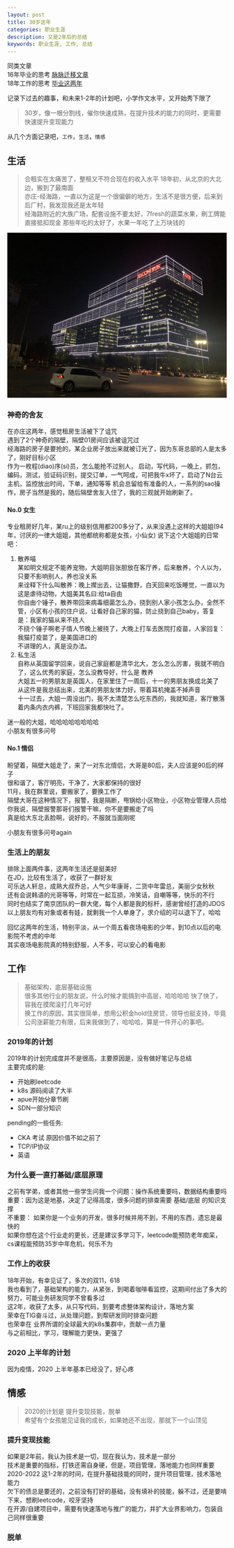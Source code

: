```yaml
---
layout: post
title: 30岁这年
categories: 职业生涯
description: 又是2年后的总结
keywords: 职业生涯, 工作, 总结
---
```


同类文章  
16年毕业的思考  [脉脉迁移文章](http://binpan.me/2016/02/09/hello/)  
18年工作的思考  [毕业这两年](http://binpan.me/2018/01/23/hello-world/)

记录下过去的趣事，和未来1-2年的计划吧，小学作文水平，又开始秀下限了  


> 30岁，像一根分割线，催你快速成熟，在提升技术的能力的同时，更需要快速提升变现能力

从几个方面记录吧，`工作`，`生活`，`情感`

## 生活
  > 合租实在太痛苦了，整租又不符合现在的收入水平
  18年初，从北京的大北边，搬到了最南面  
  亦庄-经海路，一直以为这是一个很偏僻的地方，生活不是很方便，后来到 后厂村，我发现我还是太年轻  
  经海路附近的大族广场，配套设施不要太好，7fresh的蔬菜水果，刷工牌能直接抵扣现金
  那些年吃的太好了，水果一年吃了上万块钱的


![jd](/images/IMG_5673.jpg)

### 神奇的舍友

  在亦庄这两年，感觉租房生活被下了诅咒   
  遇到了2个神奇的隔壁，隔壁01房间应该被诅咒过  
  经海路的房子是要抢的，某企业房子放出来就被订光了，因为东哥总部的人是太多了，刚好目标小区  
  作为一枚程(diao)序(si)员，怎么能抢不过别人，
  启动，写代码，一晚上，抓包，编码，测试，验证码识别，提交订单，一气呵成，可把我牛x坏了，启动了N台云主机，监控放出时间，下单，通知等等
  机会总留给有准备的人，一系列的sao操作，房子当然是我的，随后隔壁舍友入住了，我的三观就开始刷新了。

#### No.0 女生
  专业租房好几年，某ru上的级别信用都200多分了，从来没遇上这样的大姐姐(94年，讨厌的一律大姐姐，其他都统称都是女孩，小仙女)
  说下这个大姐姐的日常吧：
  1. 散养喵  
  某如明文规定不能养宠物，大姐明目张胆放在客厅养，后来散养，个人以为，只要不影响别人，养也没关系  
  来诠释下什么叫散养：晚上撵出去，让猫撒野，白天回来吃饭睡觉，一直以为这是虐待动物，大姐美其名曰:给ta自由  
  你自由个锤子，散养带回来病毒细菌怎么办，挠到别人家小孩怎么办，全然不管，小区有小孩的住户说，让看好自己家的猫，防止挠到自己baby，答复是：我家的猫从来不挠人  
  不挠个锤子啊老子情人节晚上被挠了，大晚上打车去医院打疫苗，人家回复：我猫打疫苗了，是美国进口的  
  不讲理的人，真是没办法。
  2. 私生活  
  自称从英国留学回来，说自己家庭都是清华北大，怎么怎么厉害，我就不明白了，这么优秀的家庭，怎么没教导好，什么是 教养  
  大姐五一的男朋友是英国人，在家里住了一周后，十一的男朋友换成北美了  
  从这件是我总结出来，北美的男朋友体力好，带着耳机掩盖不掉声音  
  十一过去，大姐一周没出门，我不太清楚怎么吃东西的，我就知道，客厅散落着内条内衣内裤，下班回家我都快吐了。  

  迷一般的大姐，哈哈哈哈哈哈哈哈   
  小朋友有很多问号

#### No.1 情侣
  盼望着，隔壁大姐走了，来了一对东北情侣，大哥是80后，夫人应该是90后的样子  
  很和谐了，客厅明亮，干净了，大家都保持的很好  
  11月，我在群里说，要搬家了，要换工作了  
  隔壁大哥在这种情况下，报警，我是隔断，甩锅给小区物业，小区物业管理人员给你我说，隔壁报警那哥们报警干嘛，你不是要搬走了吗   
  真是给大东北丢脸啊，说好的，不服就当面刚呢

  小朋友有很多问号again

### 生活上的朋友
    
  排除上面两件事，这两年生活还是挺美好  
  在JD，比较有生活了，收获了一群好友  
  可乐达人轩总，成熟大叔乔总，人气少年康哥，二货中年雷总，美丽少女秋秋  
  还有会说韩语的光哥等等，时常在一起互损，冷笑话，自嘲等等，快乐的不行  
  同时也结实了南京团队的一群大佬，每个人都是我的标杆，感谢曾经打造的JDOS  
  以上朋友均有对象或者有娃，就剩我一个人单身了，求介绍的可以退下了，哈哈  


  回忆这两年的生活，特别平淡，从一个周五看夜场电影的少年，到10点以后的电影院不考虑的中年  
  其实夜场电影院真的特别舒服，人不多，可以安心的看电影  

## 工作
  
  > 基础架构，底层基础设施  
  很多其他行业的朋友说，什么时候才能搞到中高层，哈哈哈哈 快了快了，容我在摸爬滚打几年可好  
  换工作的原因，其实很简单，想用公积金hold住房贷，领导也挺支持，毕竟公司涨薪能力有限，后来我做到了，哈哈哈，算是一件开心的事吧。


### 2019年的计划
  <object data="/images/plan-2019.svg" type="image/svg+xml"></object>

  2019年的计划完成度并不是很高，主要原因是，没有做好笔记与总结  
  主要完成的是:
  - 开始刷leetcode 
  - k8s 源码阅读了大半
  - apue开始分章节刷
  - SDN一部分知识

  pending的一些任务:
  - CKA 考试 原因价值不如之前了
  - TCP/IP协议
  - 英语

### 为什么要一直打基础/底层原理
  之前有学弟，或者其他一些学生问我一个问题：操作系统重要吗，数据结构重要吗  
  重要：因为这是地基，决定了记得高度，很多问题的排查需要 基础/底层 的知识支撑  
  不重要： 如果你是一个业务的开发，很多时候并用不到，不用的东西，遗忘是最快的  
  如果你想在这个行业走的更长，还是建议多学习下，leetcode能预防老年痴呆，cs课程能预防35岁中年危机，何乐不为  


### 工作上的收获

  18年开始，有幸见证了，多次的双11，618  
  我也看到了，基础架构的能力，从紧张，到喝着咖啡看监控，这期间付出了多大的努力，可能业务研发同学不曾看多过  
  这2年，收获了太多，从只写代码，到要考虑整体架构设计，落地方案  
  荣幸在TIG奋斗过，从处理问题，到帮研发同时排查问题  
  也荣幸在 业界所谓的全球最大的k8s集群中，贡献一点力量  
  与之前相比，学习，理解能力更快，更强了  


### 2020 上半年的计划
  因为疫情，2020 上半年基本已经没了，好心疼  

<object data="/images/2020上.svg" type="image/svg+xml"></object>  



## 情感
  > 2020的计划是 提升变现技能，脱单  
  希望有个女孩能见证我的成长，如果她还不出现，那就下一个山顶见

### 提升变现技能
  如果是2年前，我认为技术是一切，现在我认为，技术是一部分  
  技术是重要的指标，打铁还需自身硬，但是，项目管理，落地能力也同样重要  
  2020-2022 这1-2年的时间，在提升基础技能的同时，提升项目管理，技术落地能力  
  欠下的债总是要还的，之前没有打好的基础，没有填补的技能，躲不过，还是要啃下来，想刷leetcode，咬牙坚持  
  在开源/自建项目中，需要有快速落地与推广的能力，并扩大业界影响力，包装自己同样很重要  


### 脱单
  










 